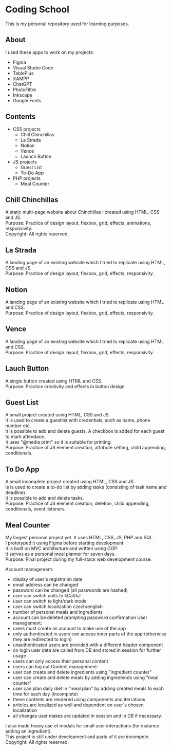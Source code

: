 # Coding School
This is my personal repository used for learning purposes.

## About
I used these apps to work on my projects:
- Figma
- Visual Studio Code
- TablePlus
- XAMPP
- ChatGPT
- PhotoFiltre
- Inkscape
- Google Fonts

## Contents
- CSS projects
  - Chill Chinchillas
  - La Strada
  - Notion
  - Vence
  - Launch Button
- JS projects
  - Guest List
  - To-Do App
- PHP projects
  - Meal Counter
 
## Chill Chinchillas
A static multi-page website about Chinchillas I created using HTML, CSS and JS.  
Purpose:  Practice of design layout, flexbox, grid, effects, animations, responsivity.  
Copyright: All rights reserved.  

## La Strada
A landing page of an existing website which I tried to replicate using HTML, CSS and JS.  
Purpose: Practice of design layout, flexbox, grid, effects, responsivity.  

## Notion
A landing page of an existing website which I tried to replicate using HTML and CSS.  
Purpose: Practice of design layout, flexbox, grid, effects, responsivity.  

## Vence
A landing page of an existing website which I tried to replicate using HTML and CSS.  
Purpose: Practice of design layout, flexbox, grid, effects, responsivity.  

## Lauch Button
A single button created using HTML and CSS.  
Purpose: Practice creativity and effects in button design.  

## Guest List
A small project created using HTML, CSS and JS.  
It is used to create a guestlist with credentials, such as name, phone number etc.  
It is possible to add and delete guests. A checkbox is added for each guest to mark attendace.  
It uses "@media print" so it is suitable for printing.  
Purpose: Practice of JS element creation, attribute setting, child appending, conditionals.  

## To Do App
A small incomplete project created using HTML, CSS and JS.  
Is is used to create a to-do list by adding tasks (consisting of task name and deadline).  
It is possible to add and delete tasks.  
Purpose: Practice of JS element creation, deletion, child appending, conditionals, event listeners.  

## Meal Counter
My largest personal project yet. It uses HTML, CSS, JS, PHP and SQL.  
I prototyped it using Figma before starting development.  
It is built on MVC architecture and written using OOP.  
It serves as a personal meal planner for seven days.  
Purpose: Final project during my full-stack web development course.  

Account management:
- display of user's registraion date
- email address can be changed
- password can be changed (all passwords are hashed)
- user can switch units to kCal/kJ
- user can switch to light/dark mode
- user can switch localization czech/english
- number of personal meals and ingredients
- account can be deleted prompting password confirmation
User management:
- users must create an account to make use of the app
- only authenticated in users can access inner parts of the app (otherwise they are redirected to login)
- unauthenticated users are provided with a different header component
- on login user data are called from DB and stored in session for further usage
- users can only access their personal content
- users can log out
Content management:
- user can create and delete ingredients using "ingredient counter"
- user can create and delete meals by adding ingrediends using "meal counter"
- user can plan daily diet in "meal plan" by adding created meals to each time for each day (incomplete)
- these contents are rendered using components and iterrations
- articles are localized as well and dependent on user's chosen localization
- all changes user makes are updated in session and in DB if necessary.

I also made heavy use of modals for small user interactions (for instance adding an ingredient).  
This project is still under development and parts of it are incompete.  
Copyright: All rights reserved.  
